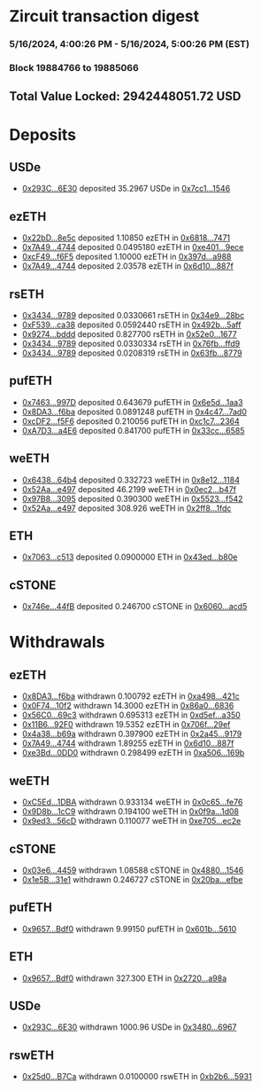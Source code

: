 # Zircuit transaction digest
### 5/16/2024, 4:00:26 PM - 5/16/2024, 5:00:26 PM (EST)
### Block 19884766 to 19885066

## Total Value Locked: 2942448051.72 USD

# Deposits
## USDe
- [0x293C...6E30](https://etherscan.io/address/0x293C6937D8D82e05B01335F7B33FBA0c8e256E30) deposited 35.2967 USDe in [0x7cc1...1546](https://etherscan.io/tx/0x293C6937D8D82e05B01335F7B33FBA0c8e256E30)
## ezETH
- [0x22bD...8e5c](https://etherscan.io/address/0x22bDDcc07A55a0244eA81A533BaaF35315a08e5c) deposited 1.10850 ezETH in [0x6818...7471](https://etherscan.io/tx/0x22bDDcc07A55a0244eA81A533BaaF35315a08e5c)
- [0x7A49...4744](https://etherscan.io/address/0x7A493Be5c2ce014cD049Bf178a1ac0Db1B434744) deposited 0.0495180 ezETH in [0xe401...9ece](https://etherscan.io/tx/0x7A493Be5c2ce014cD049Bf178a1ac0Db1B434744)
- [0xcF49...f6F5](https://etherscan.io/address/0xcF491b66FF8Ff00DDF39b27c13fF180033F5f6F5) deposited 1.10000 ezETH in [0x397d...a988](https://etherscan.io/tx/0xcF491b66FF8Ff00DDF39b27c13fF180033F5f6F5)
- [0x7A49...4744](https://etherscan.io/address/0x7A493Be5c2ce014cD049Bf178a1ac0Db1B434744) deposited 2.03578 ezETH in [0x6d10...887f](https://etherscan.io/tx/0x7A493Be5c2ce014cD049Bf178a1ac0Db1B434744)
## rsETH
- [0x3434...9789](https://etherscan.io/address/0x34349c5569e7B846c3558961552D2202760A9789) deposited 0.0330661 rsETH in [0x34e9...28bc](https://etherscan.io/tx/0x34349c5569e7B846c3558961552D2202760A9789)
- [0xF539...ca38](https://etherscan.io/address/0xF5395120d09cf2182A5a9eb69fC2e2BE1131ca38) deposited 0.0592440 rsETH in [0x492b...5aff](https://etherscan.io/tx/0xF5395120d09cf2182A5a9eb69fC2e2BE1131ca38)
- [0x9274...bddd](https://etherscan.io/address/0x9274A02C7c3126E4D8B697ae67B8AFfC09b5bddd) deposited 0.827700 rsETH in [0x52e0...1677](https://etherscan.io/tx/0x9274A02C7c3126E4D8B697ae67B8AFfC09b5bddd)
- [0x3434...9789](https://etherscan.io/address/0x34349c5569e7B846c3558961552D2202760A9789) deposited 0.0330334 rsETH in [0x76fb...ffd9](https://etherscan.io/tx/0x34349c5569e7B846c3558961552D2202760A9789)
- [0x3434...9789](https://etherscan.io/address/0x34349c5569e7B846c3558961552D2202760A9789) deposited 0.0208319 rsETH in [0x63fb...8779](https://etherscan.io/tx/0x34349c5569e7B846c3558961552D2202760A9789)
## pufETH
- [0x7463...997D](https://etherscan.io/address/0x74630370197b4c4795bFEeF6645ee14F8cf8997D) deposited 0.643679 pufETH in [0x6e5d...1aa3](https://etherscan.io/tx/0x74630370197b4c4795bFEeF6645ee14F8cf8997D)
- [0x8DA3...f6ba](https://etherscan.io/address/0x8DA3e16e58270b0b70104405b463153646F0f6ba) deposited 0.0891248 pufETH in [0x4c47...7ad0](https://etherscan.io/tx/0x8DA3e16e58270b0b70104405b463153646F0f6ba)
- [0xcDF2...f5F6](https://etherscan.io/address/0xcDF230076b0d02c18E10B42beb974b0C4213f5F6) deposited 0.210056 pufETH in [0xc1c7...2364](https://etherscan.io/tx/0xcDF230076b0d02c18E10B42beb974b0C4213f5F6)
- [0xA7D3...a4E6](https://etherscan.io/address/0xA7D3D0Ebce77994b8eCC19cfcE114e428e9ea4E6) deposited 0.841700 pufETH in [0x33cc...6585](https://etherscan.io/tx/0xA7D3D0Ebce77994b8eCC19cfcE114e428e9ea4E6)
## weETH
- [0x6438...64b4](https://etherscan.io/address/0x643849Ac82FF3797EcAf2B56c2F5A1fB127f64b4) deposited 0.332723 weETH in [0x8e12...1184](https://etherscan.io/tx/0x643849Ac82FF3797EcAf2B56c2F5A1fB127f64b4)
- [0x52Aa...e497](https://etherscan.io/address/0x52Aa899454998Be5b000Ad077a46Bbe360F4e497) deposited 46.2199 weETH in [0x0ec2...b47f](https://etherscan.io/tx/0x52Aa899454998Be5b000Ad077a46Bbe360F4e497)
- [0x97B8...3095](https://etherscan.io/address/0x97B82Cf2Aacc18dE7F96DE5fBA070B37908A3095) deposited 0.390300 weETH in [0x5523...f542](https://etherscan.io/tx/0x97B82Cf2Aacc18dE7F96DE5fBA070B37908A3095)
- [0x52Aa...e497](https://etherscan.io/address/0x52Aa899454998Be5b000Ad077a46Bbe360F4e497) deposited 308.926 weETH in [0x2ff8...1fdc](https://etherscan.io/tx/0x52Aa899454998Be5b000Ad077a46Bbe360F4e497)
## ETH
- [0x7063...c513](https://etherscan.io/address/0x70633948e184e1fD509C86A5d0e94163075ec513) deposited 0.0900000 ETH in [0x43ed...b80e](https://etherscan.io/tx/0x70633948e184e1fD509C86A5d0e94163075ec513)
## cSTONE
- [0x746e...44fB](https://etherscan.io/address/0x746e2D7a4444bB8Cb0F6Cf6A2ddcbe29d64044fB) deposited 0.246700 cSTONE in [0x6060...acd5](https://etherscan.io/tx/0x746e2D7a4444bB8Cb0F6Cf6A2ddcbe29d64044fB)
# Withdrawals
## ezETH
- [0x8DA3...f6ba](https://etherscan.io/address/0x8DA3e16e58270b0b70104405b463153646F0f6ba) withdrawn 0.100792 ezETH in [0xa498...421c](https://etherscan.io/tx/0x8DA3e16e58270b0b70104405b463153646F0f6ba)
- [0x0F74...10f2](https://etherscan.io/address/0x0F7494e3E1215af0fa0C4F2d073C496Db58c10f2) withdrawn 14.3000 ezETH in [0x86a0...6836](https://etherscan.io/tx/0x0F7494e3E1215af0fa0C4F2d073C496Db58c10f2)
- [0x56C0...69c3](https://etherscan.io/address/0x56C09e61A58138eF6B03E2b5ac74Fa6eB9dD69c3) withdrawn 0.695313 ezETH in [0xd5ef...a350](https://etherscan.io/tx/0x56C09e61A58138eF6B03E2b5ac74Fa6eB9dD69c3)
- [0x11B6...92F0](https://etherscan.io/address/0x11B6AA86Cd8EFB8B4452cc7f9c0C6fcc188D92F0) withdrawn 19.5352 ezETH in [0x706f...29ef](https://etherscan.io/tx/0x11B6AA86Cd8EFB8B4452cc7f9c0C6fcc188D92F0)
- [0x4a38...b69a](https://etherscan.io/address/0x4a38ae2C2706819a60F249c6952bc1e151C2b69a) withdrawn 0.397900 ezETH in [0x2a45...9179](https://etherscan.io/tx/0x4a38ae2C2706819a60F249c6952bc1e151C2b69a)
- [0x7A49...4744](https://etherscan.io/address/0x7A493Be5c2ce014cD049Bf178a1ac0Db1B434744) withdrawn 1.89255 ezETH in [0x6d10...887f](https://etherscan.io/tx/0x7A493Be5c2ce014cD049Bf178a1ac0Db1B434744)
- [0xe3Bd...0DD0](https://etherscan.io/address/0xe3Bd8A789B30a16A78B16e4e1F90364EEaBB0DD0) withdrawn 0.298499 ezETH in [0xa506...169b](https://etherscan.io/tx/0xe3Bd8A789B30a16A78B16e4e1F90364EEaBB0DD0)
## weETH
- [0xC5Ed...1DBA](https://etherscan.io/address/0xC5Ed0B4f8f1e8dB6bBBDE9a79760F1F3B9821DBA) withdrawn 0.933134 weETH in [0x0c65...fe76](https://etherscan.io/tx/0xC5Ed0B4f8f1e8dB6bBBDE9a79760F1F3B9821DBA)
- [0x9D8b...1cC9](https://etherscan.io/address/0x9D8bF1C0d5595773f28Bb86C5a6b84100e7E1cC9) withdrawn 0.194100 weETH in [0x0f9a...1d08](https://etherscan.io/tx/0x9D8bF1C0d5595773f28Bb86C5a6b84100e7E1cC9)
- [0x9ed3...56cD](https://etherscan.io/address/0x9ed3E7e106AAcCf8dd1C3D0AF7C0B98C669d56cD) withdrawn 0.110077 weETH in [0xe705...ec2e](https://etherscan.io/tx/0x9ed3E7e106AAcCf8dd1C3D0AF7C0B98C669d56cD)
## cSTONE
- [0x03e6...4459](https://etherscan.io/address/0x03e63773Cdc14F8fe404A1CCF29Ff5a3DDAa4459) withdrawn 1.08588 cSTONE in [0x4880...1546](https://etherscan.io/tx/0x03e63773Cdc14F8fe404A1CCF29Ff5a3DDAa4459)
- [0x1e5B...31e1](https://etherscan.io/address/0x1e5BF2deC0Be4F7C417552f8A229260e7eaf31e1) withdrawn 0.246727 cSTONE in [0x20ba...efbe](https://etherscan.io/tx/0x1e5BF2deC0Be4F7C417552f8A229260e7eaf31e1)
## pufETH
- [0x9657...Bdf0](https://etherscan.io/address/0x9657B21b4Ed0883fef1E9725Db8F9c43aD43Bdf0) withdrawn 9.99150 pufETH in [0x601b...5610](https://etherscan.io/tx/0x9657B21b4Ed0883fef1E9725Db8F9c43aD43Bdf0)
## ETH
- [0x9657...Bdf0](https://etherscan.io/address/0x9657B21b4Ed0883fef1E9725Db8F9c43aD43Bdf0) withdrawn 327.300 ETH in [0x2720...a98a](https://etherscan.io/tx/0x9657B21b4Ed0883fef1E9725Db8F9c43aD43Bdf0)
## USDe
- [0x293C...6E30](https://etherscan.io/address/0x293C6937D8D82e05B01335F7B33FBA0c8e256E30) withdrawn 1000.96 USDe in [0x3480...6967](https://etherscan.io/tx/0x293C6937D8D82e05B01335F7B33FBA0c8e256E30)
## rswETH
- [0x25d0...B7Ca](https://etherscan.io/address/0x25d0cb67ABC6e95e3A0590a91967611B95C0B7Ca) withdrawn 0.0100000 rswETH in [0xb2b6...5931](https://etherscan.io/tx/0x25d0cb67ABC6e95e3A0590a91967611B95C0B7Ca)
